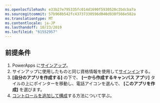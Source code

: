 ```yaml
---
ms.openlocfilehash: e33b27e795335fc014d1690f5930520c2bdcba7a
ms.sourcegitcommit: 57b968b542fc43737330596d840d938f566e582a
ms.translationtype: MT
ms.contentlocale: ja-JP
ms.lasthandoff: 10/23/2019
ms.locfileid: "61552957"
---
```

## <a name="prerequisites"></a>前提条件

1. PowerApps に[サインアップ](../maker/signup-for-powerapps.md)。
1. サインアップに使用したものと同じ資格情報を使用して[サインイン](https://web.powerapps.com/?utm_source=padocs&utm_medium=linkinadoc&utm_campaign=referralsfromdoc)する。
1. **[自分のアプリを作成する]** の下で、 **[一から作成するキャンバス アプリ]** タイルの上にポインターを移動し、電話アイコンを選んで、 **[このアプリを作成]** を選びます。
1. [コントロールを追加して構成](../maker/canvas-apps/add-configure-controls.md)する方法について学ぶ。

